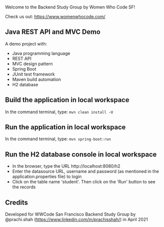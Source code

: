 Welcome to the Backend Study Group by Women Who Code SF!

Check us out: https://www.womenwhocode.com/

## Java REST API and MVC Demo

A demo project with:

- Java programming language
- REST API
- MVC design pattern
- Spring Boot
- JUnit test framework
- Maven build automation
- H2 database

## Build the application in local workspace

In the command terminal, type: ```mvn clean install -U```

## Run the application in local workspace

In the command terminal, type: ```mvn spring-boot:run```

## Run the H2 database console in local workspace

- In the browser, type the URL http://localhost:8080/h2
- Enter the datasource URL, username and password (as mentioned in the application.properties file)
  to login
- Click on the table name 'student'. Then click on the 'Run' button to see the records

## Credits

Developed for WWCode San Francisco Backend Study Group by
@prachi.shah (https://www.linkedin.com/in/prachisshah/) in April 2021